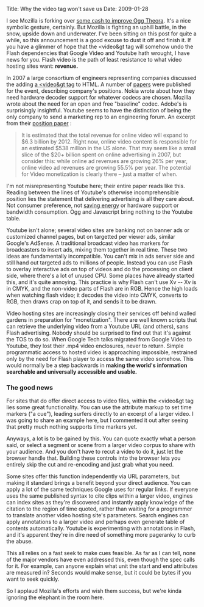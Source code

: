 Title: Why the video tag won't save us
Date: 2009-01-28

I see Mozilla is forking over [some cash to improve Ogg Theora][1]. It's a
nice symbolic gesture, certainly. But Mozilla is fighting an uphill battle, in
the snow, upside down and underwater. I've been sitting on this post for quite
a while, so this announcement is a good excuse to dust it off and finish it.
If you have a glimmer of hope that the <video&gt tag will somehow undo the
Flash dependencies that Google Video and Youtube hath wrought, I have news for
you. Flash video is the path of least resistance to what video hosting sites
want: **revenue.**

In 2007 a large consortium of engineers representing companies discussed the
adding [a <video&gt tag][2] to HTML. A number of [papers][3] were published
for the event, describing company's positions. Nokia wrote about how they need
hardware decoder support for whatever codecs are chosen. Mozilla wrote about
the need for an open and free "baseline" codec. Adobe's is surprisingly
insightful. Youtube seems to have the distinction of being the only company to
send a marketing rep to an engineering forum. An excerpt from their [position
paper][4] :

> It is estimated that the total revenue for online video will expand to $6.3
billion by 2012. Right now, online video content is responsible for an
estimated $538 million in the US alone. That may seem like a small slice of
the $20+ billion spent on online advertising in 2007, but consider this: while
online ad revenues are growing 26% per year, online video ad revenues are
growing 55.5% per year. The potential for Video monetization is clearly there
– just a matter of when.

I'm not misrepresenting Youtube here; their entire paper reads like this.
Reading between the lines of Youtube's otherwise incomprehensible position
lies the statement that delivering advertising is all they care about. Not
consumer preference, not [saving energy][5] or hardware support or bandwidth
consumption. Ogg and Javascript bring nothing to the Youtube table.

Youtube isn't alone; several video sites are banking not on banner ads or
customized channel pages, but on targetted per viewer ads, similar Google's
AdSense. A traditional broadcast video has markers for broadcasters to insert
ads, mixing them together in real time. These two ideas are fundamentally
incompatible. You can't mix in ads server side and still hand out targeted ads
to millions of people. Instead you can use Flash to overlay interactive ads on
top of videos and do the processing on client side, where there's a lot of
unused CPU. Some places have already started this, and it's quite annoying.
This practice is why Flash can't use Xv -- Xv is in CMYK, and the non-video
parts of Flash are in RGB. Hence the high loads when watching flash video; it
decodes the video into CMYK, converts to RGB, then draws crap on top of it,
and sends it to be drawn.

Video hosting sites are increasingly closing their services off behind walled
gardens in preparation for "monetization". There are well known scripts that
can retrieve the underlying video from a Youtube URL (and others), sans Flash
advertising. Nobody should be surprised to find out that it's against the TOS
to do so. When Google Tech talks migrated from Google Video to Youtube, they
lost their .mp4 video enclosures, never to return. Simple programmatic access
to hosted video is approaching impossible, restrained only by the need for
Flash player to access the same video somehow. This would normally be a step
backwards in **making the world's information searchable and universally
accessible and usable.**

### The good news

For sites that do offer direct access to video files, within the <video&gt tag
lies some great functionality. You can use the attribute markup to set time
markers ("a cue"), leading surfers directly to an excerpt of a larger video. I
was going to share an example here, but I commented it out after seeing that
pretty much nothing supports time markers yet.

Anyways, a lot is to be gained by this. You can quote exactly what a person
said, or select a segment or scene from a larger video corpus to share with
your audience. And you don't have to recut a video to do it, just let the
browser handle that. Building these controls into the browser lets you
entirely skip the cut and re-encoding and just grab what you need.

Some sites offer this function independently via URL parameters, but making it
standard brings a benefit beyond your direct audience. You can apply a lot of
the same techniques Google uses for regular links. If everyone uses the same
published syntax to cite clips within a larger video, engines can index sites
as they're discovered and instantly apply knowledge of the citation to the
region of time quoted, rather than waiting for a programmer to translate
another video hosting site's parameters. Search engines can apply annotations
to a larger video and perhaps even generate table of contents automatically.
Youtube is experimenting with annotations in Flash, and it's apparent they're
in dire need of something more pageranky to curb the abuse.

This all relies on a fast seek to make cues feasible. As far as I can tell,
none of the major vendors have even addressed this, even though the spec calls
for it. For example, can anyone explain what unit the start and end attributes
are measured in? Seconds would make sense, but it could be bytes if you want
to seek quickly.

So I applaud Mozilla's efforts and wish them success, but we're kinda ignoring
the elephant in the room here.

   [1]: http://www.0xdeadbeef.com/weblog/?p=977

   [2]: http://www.whatwg.org/specs/web-apps/current-work/#video

   [3]: http://www.w3.org/2007/08/video/positions/

   [4]: http://www.w3.org/2007/08/video/positions/Youtube.html

   [5]: http://mjg59.livejournal.com/80563.html


